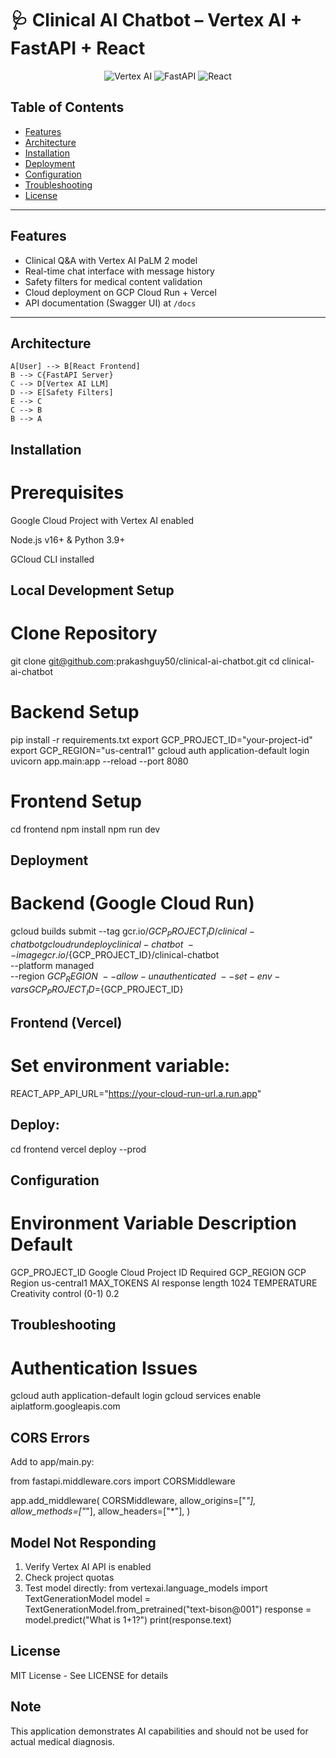 # 🩺 Clinical AI Chatbot – Vertex AI + FastAPI + React

<div align="center">
  <img src="https://img.shields.io/badge/vertex_ai-FF6F00?style=for-the-badge&logo=google-cloud&logoColor=white" alt="Vertex AI">
  <img src="https://img.shields.io/badge/fastapi-009688?style=for-the-badge&logo=fastapi&logoColor=white" alt="FastAPI">
  <img src="https://img.shields.io/badge/react-20232a?style=for-the-badge&logo=react&logoColor=61DAFB" alt="React">
</div>

## Table of Contents
- [Features](#features)
- [Architecture](#architecture)
- [Installation](#installation)
- [Deployment](#deployment)
- [Configuration](#configuration)
- [Troubleshooting](#troubleshooting)
- [License](#license)

---

## Features
- Clinical Q&A with Vertex AI PaLM 2 model
- Real-time chat interface with message history
- Safety filters for medical content validation
- Cloud deployment on GCP Cloud Run + Vercel
- API documentation (Swagger UI) at `/docs`

---

## Architecture

    A[User] --> B[React Frontend]
    B --> C{FastAPI Server}
    C --> D[Vertex AI LLM]
    D --> E[Safety Filters]
    E --> C
    C --> B
    B --> A

## Installation
# Prerequisites
Google Cloud Project with Vertex AI enabled

Node.js v16+ & Python 3.9+

GCloud CLI installed

## Local Development Setup
# Clone Repository

git clone git@github.com:prakashguy50/clinical-ai-chatbot.git
cd clinical-ai-chatbot

# Backend Setup
pip install -r requirements.txt
export GCP_PROJECT_ID="your-project-id"
export GCP_REGION="us-central1"
gcloud auth application-default login
uvicorn app.main:app --reload --port 8080

# Frontend Setup
cd frontend
npm install
npm run dev

## Deployment
# Backend (Google Cloud Run)
gcloud builds submit --tag gcr.io/${GCP_PROJECT_ID}/clinical-chatbot
gcloud run deploy clinical-chatbot \
  --image gcr.io/${GCP_PROJECT_ID}/clinical-chatbot \
  --platform managed \
  --region ${GCP_REGION} \
  --allow-unauthenticated \
  --set-env-vars GCP_PROJECT_ID=${GCP_PROJECT_ID}

## Frontend (Vercel)
# Set environment variable:
REACT_APP_API_URL="https://your-cloud-run-url.a.run.app"

## Deploy:
cd frontend
vercel deploy --prod

## Configuration
# Environment Variable	Description	Default
GCP_PROJECT_ID	Google Cloud Project ID	Required
GCP_REGION	GCP Region	us-central1
MAX_TOKENS	AI response length	1024
TEMPERATURE	Creativity control (0-1)	0.2

## Troubleshooting
# Authentication Issues
gcloud auth application-default login
gcloud services enable aiplatform.googleapis.com

## CORS Errors
Add to app/main.py:

from fastapi.middleware.cors import CORSMiddleware

app.add_middleware(
    CORSMiddleware,
    allow_origins=["*"],
    allow_methods=["*"],
    allow_headers=["*"],
)

## Model Not Responding
1. Verify Vertex AI API is enabled
2. Check project quotas
3. Test model directly:
    from vertexai.language_models import TextGenerationModel
    model = TextGenerationModel.from_pretrained("text-bison@001")
    response = model.predict("What is 1+1?")
    print(response.text)

## License
MIT License - See LICENSE for details

## Note
This application demonstrates AI capabilities and should not be used for actual medical diagnosis.
